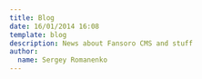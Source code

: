 ```yaml
---
title: Blog
date: 16/01/2014 16:08
template: blog
description: News about Fansoro CMS and stuff
author:
  name: Sergey Romanenko
---
```


